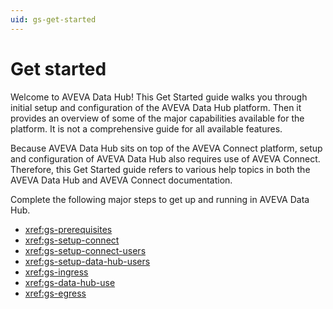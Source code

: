 ```yaml
---
uid: gs-get-started
---
```


# Get started

Welcome to AVEVA Data Hub! This Get Started guide walks you through initial setup and configuration of the AVEVA Data Hub platform. Then it provides an overview of some of the major capabilities available for the platform. It is not a comprehensive guide for all available features.

Because AVEVA Data Hub sits on top of the AVEVA Connect platform, setup and configuration of AVEVA Data Hub also requires use of AVEVA Connect. Therefore, this Get Started guide refers to various help topics in both the AVEVA Data Hub and AVEVA Connect documentation.

Complete the following major steps to get up and running in AVEVA Data Hub.

- <xref:gs-prerequisites>
- <xref:gs-setup-connect>
- <xref:gs-setup-connect-users>
- <xref:gs-setup-data-hub-users>
- <xref:gs-ingress>
- <xref:gs-data-hub-use>
- <xref:gs-egress>